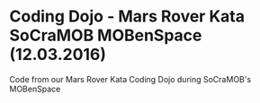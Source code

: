 # Coding Dojo - Mars Rover Kata SoCraMOB MOBenSpace (12.03.2016)
Code from our Mars Rover Kata Coding Dojo during SoCraMOB's MOBenSpace
